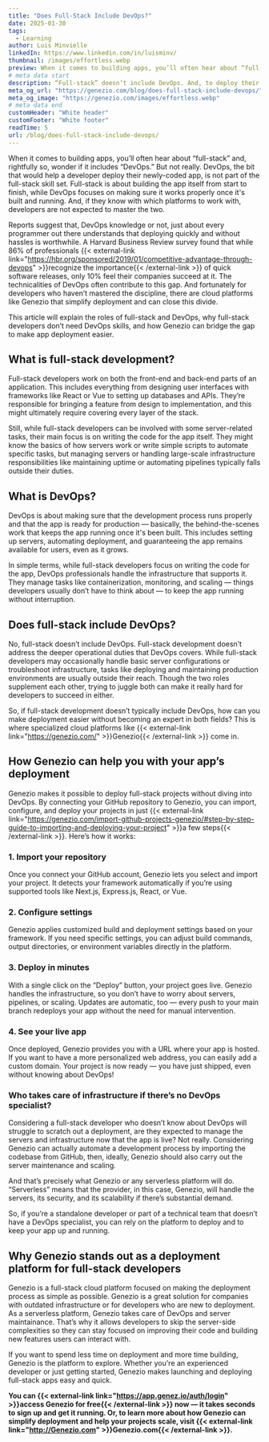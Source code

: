 ```yaml
---
title: "Does Full-Stack Include DevOps?"
date: 2025-01-30
tags:
  - Learning
author: Luis Minvielle
linkedIn: https://www.linkedin.com/in/luisminv/
thumbnail: /images/effortless.webp
preview: When it comes to building apps, you’ll often hear about “full-stack” and, rightfully so, wonder if it includes “DevOps.” But not really. DevOps, the bit that would help a developer deploy their newly-coded app, is not part of the full-stack skill set.
# meta data start
description: “Full-stack” doesn’t include DevOps. And, to deploy their apps, developers can use platforms like Genezio.
meta_og_url: "https://genezio.com/blog/does-full-stack-include-devops/"
meta_og_image: "https://genezio.com/images/effortless.webp"
# meta data end
customHeader: "White header"
customFooter: "White footer"
readTime: 5
url: /blog/does-full-stack-include-devops/
---
```


When it comes to building apps, you’ll often hear about “full-stack” and, rightfully so, wonder if it includes “DevOps.” But not really. DevOps, the bit that would help a developer deploy their newly-coded app, is not part of the full-stack skill set. Full-stack is about building the app itself from start to finish, while DevOps focuses on making sure it works properly once it's built and running. And, if they know with which platforms to work with, developers are not expected to master the two.

Reports suggest that, DevOps knowledge or not, just about every programmer out there understands that deploying quickly and without hassles is worthwhile. A Harvard Business Review survey found that while 86% of professionals {{< external-link link="https://hbr.org/sponsored/2019/01/competitive-advantage-through-devops" >}}recognize the importance{{< /external-link >}} of quick software releases, only 10% feel their companies succeed at it. The technicalities of DevOps often contribute to this gap. And fortunately for developers who haven’t mastered the discipline, there are cloud platforms like Genezio that simplify deployment and can close this divide.

This article will explain the roles of full-stack and DevOps, why full-stack developers don’t need DevOps skills, and how Genezio can bridge the gap to make app deployment easier.

## What is full-stack development?

Full-stack developers work on both the front-end and back-end parts of an application. This includes everything from designing user interfaces with frameworks like React or Vue to setting up databases and APIs. They’re responsible for bringing a feature from design to implementation, and this might ultimately require covering every layer of the stack.

Still, while full-stack developers can be involved with some server-related tasks, their main focus is on writing the code for the app itself. They might know the basics of how servers work or write simple scripts to automate specific tasks, but managing servers or handling large-scale infrastructure responsibilities like maintaining uptime or automating pipelines typically falls outside their duties.

## What is DevOps?

DevOps is about making sure that the development process runs properly and that the app is ready for production — basically, the behind-the-scenes work that keeps the app running once it's been built. This includes setting up servers, automating deployment, and guaranteeing the app remains available for users, even as it grows.

In simple terms, while full-stack developers focus on writing the code for the app, DevOps professionals handle the infrastructure that supports it. They manage tasks like containerization, monitoring, and scaling — things developers usually don’t have to think about — to keep the app running without interruption.

## Does full-stack include DevOps?

No, full-stack doesn’t include DevOps. Full-stack development doesn’t address the deeper operational duties that DevOps covers. While full-stack developers may occasionally handle basic server configurations or troubleshoot infrastructure, tasks like deploying and maintaining production environments are usually outside their reach. Though the two roles supplement each other, trying to juggle both can make it really hard for developers to succeed in either.

So, if full-stack development doesn’t typically include DevOps, how can you make deployment easier without becoming an expert in both fields? This is where specialized cloud platforms like {{< external-link link="https://genezio.com/" >}}Genezio{{< /external-link >}} come in.

## How Genezio can help you with your app’s deployment

Genezio makes it possible to deploy full-stack projects without diving into DevOps. By connecting your GitHub repository to Genezio, you can import, configure, and deploy your projects in just {{< external-link link="https://genezio.com/import-github-projects-genezio/#step-by-step-guide-to-importing-and-deploying-your-project" >}}a few steps{{< /external-link >}}. Here’s how it works:

### 1. Import your repository

Once you connect your GitHub account, Genezio lets you select and import your project. It detects your framework automatically if you’re using supported tools like Next.js, Express.js, React, or Vue.

### 2. Configure settings

Genezio applies customized build and deployment settings based on your framework. If you need specific settings, you can adjust build commands, output directories, or environment variables directly in the platform.

### 3. Deploy in minutes

With a single click on the “Deploy” button, your project goes live. Genezio handles the infrastructure, so you don’t have to worry about servers, pipelines, or scaling. Updates are automatic, too — every push to your main branch redeploys your app without the need for manual intervention.

### 4. See your live app

Once deployed, Genezio provides you with a URL where your app is hosted. If you want to have a more personalized web address, you can easily add a custom domain. Your project is now ready — you have just shipped, even without knowing about DevOps!

### Who takes care of infrastructure if there’s no DevOps specialist?

Considering a full-stack developer who doesn’t know about DevOps will struggle to scratch out a deployment, are they expected to manage the servers and infrastructure now that the app is live? Not really. Considering Genezio can actually automate a development process by importing the codebase from GitHub, then, ideally, Genezio should also carry out the server maintenance and scaling.

And that’s precisely what Genezio or any serverless platform will do. “Serverless” means that the provider, in this case, Genezio, will handle the servers, its security, and its scalability if there’s substantial demand.

So, if you’re a standalone developer or part of a technical team that doesn’t have a DevOps specialist, you can rely on the platform to deploy and to keep your app up and running.

## Why Genezio stands out as a deployment platform for full-stack developers

Genezio is a full-stack cloud platform focused on making the deployment process as simple as possible. Genezio is a great solution for companies with outdated infrastructure or for developers who are new to deployment. As a serverless platform, Genezio takes care of DevOps and server maintainance. That’s why it allows developers to skip the server-side complexities so they can stay focused on improving their code and building new features users can interact with.

If you want to spend less time on deployment and more time building, Genezio is the platform to explore. Whether you're an experienced developer or just getting started, Genezio makes launching and deploying full-stack apps easy and quick.

**You can {{< external-link link="https://app.genez.io/auth/login" >}}access Genezio for free{{< /external-link >}} now — it takes seconds to sign up and get it running. Or, to learn more about how Genezio can simplify deployment and help your projects scale, visit {{< external-link link="http://Genezio.com" >}}Genezio.com{{< /external-link >}}.**
